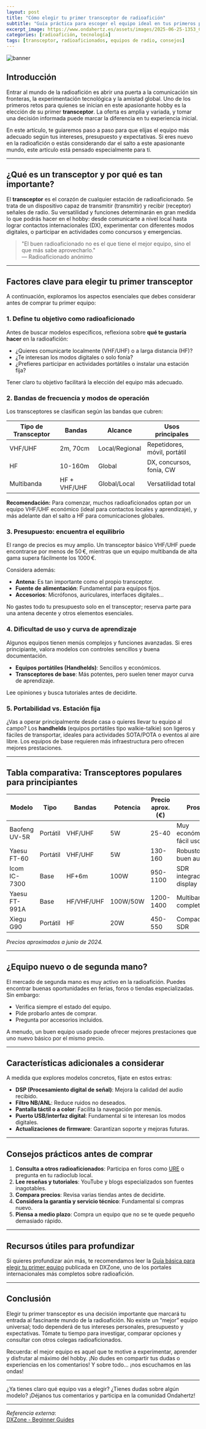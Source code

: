 ```yaml
---
layout: post
title: "Cómo elegir tu primer transceptor de radioafición"
subtitle: "Guía práctica para escoger el equipo ideal en tus primeros pasos como radioaficionado"
excerpt_image: https://www.ondahertz.es/assets/images/2025-06-25-1353_Como_elegir_tu_primer_transceptor.png
categories: [radioafición, tecnología]
tags: [transceptor, radioaficionados, equipos de radio, consejos]
---
```


![banner](https://www.ondahertz.es/assets/images/2025-06-25-1353_Como_elegir_tu_primer_transceptor.png "Diversos equipos de radio y tecnología rodean un globo terráqueo, simbolizando la comunicación global.")

## Introducción

Entrar al mundo de la radioafición es abrir una puerta a la comunicación sin fronteras, la experimentación tecnológica y la amistad global. Uno de los primeros retos para quienes se inician en este apasionante hobby es la elección de su primer **transceptor**. La oferta es amplia y variada, y tomar una decisión informada puede marcar la diferencia en tu experiencia inicial.

En este artículo, te guiaremos paso a paso para que elijas el equipo más adecuado según tus intereses, presupuesto y expectativas. Si eres nuevo en la radioafición o estás considerando dar el salto a este apasionante mundo, este artículo está pensado especialmente para ti.

---

## ¿Qué es un transceptor y por qué es tan importante?

El **transceptor** es el corazón de cualquier estación de radioaficionado. Se trata de un dispositivo capaz de transmitir (transmitir) y recibir (receptor) señales de radio. Su versatilidad y funciones determinarán en gran medida lo que podrás hacer en el hobby: desde comunicarte a nivel local hasta lograr contactos internacionales (DX), experimentar con diferentes modos digitales, o participar en actividades como concursos y emergencias.

> "El buen radioaficionado no es el que tiene el mejor equipo, sino el que más sabe aprovecharlo."  
> — Radioaficionado anónimo

---

## Factores clave para elegir tu primer transceptor

A continuación, exploramos los aspectos esenciales que debes considerar antes de comprar tu primer equipo:

### 1. Define tu objetivo como radioaficionado

Antes de buscar modelos específicos, reflexiona sobre **qué te gustaría hacer** en la radioafición:

- ¿Quieres comunicarte localmente (VHF/UHF) o a larga distancia (HF)?
- ¿Te interesan los modos digitales o solo fonía?
- ¿Prefieres participar en actividades portátiles o instalar una estación fija?

Tener claro tu objetivo facilitará la elección del equipo más adecuado.

### 2. Bandas de frecuencia y modos de operación

Los transceptores se clasifican según las bandas que cubren:

| Tipo de Transceptor | Bandas      | Alcance       | Usos principales            |
|---------------------|-------------|---------------|----------------------------|
| VHF/UHF             | 2m, 70cm    | Local/Regional| Repetidores, móvil, portátil|
| HF                  | 10-160m     | Global        | DX, concursos, fonía, CW   |
| Multibanda          | HF + VHF/UHF| Global/Local  | Versatilidad total         |

**Recomendación:** Para comenzar, muchos radioaficionados optan por un equipo VHF/UHF económico (ideal para contactos locales y aprendizaje), y más adelante dan el salto a HF para comunicaciones globales.

### 3. Presupuesto: encuentra el equilibrio

El rango de precios es muy amplio. Un transceptor básico VHF/UHF puede encontrarse por menos de 50 €, mientras que un equipo multibanda de alta gama supera fácilmente los 1000 €. 

Considera además:

- **Antena**: Es tan importante como el propio transceptor.
- **Fuente de alimentación**: Fundamental para equipos fijos.
- **Accesorios**: Micrófonos, auriculares, interfaces digitales…

No gastes todo tu presupuesto solo en el transceptor; reserva parte para una antena decente y otros elementos esenciales.

### 4. Dificultad de uso y curva de aprendizaje

Algunos equipos tienen menús complejos y funciones avanzadas. Si eres principiante, valora modelos con controles sencillos y buena documentación.

- **Equipos portátiles (Handhelds)**: Sencillos y económicos.
- **Transceptores de base**: Más potentes, pero suelen tener mayor curva de aprendizaje.

Lee opiniones y busca tutoriales antes de decidirte.

### 5. Portabilidad vs. Estación fija

¿Vas a operar principalmente desde casa o quieres llevar tu equipo al campo? Los **handhelds** (equipos portátiles tipo walkie-talkie) son ligeros y fáciles de transportar, ideales para actividades SOTA/POTA o eventos al aire libre. Los equipos de base requieren más infraestructura pero ofrecen mejores prestaciones.

---

## Tabla comparativa: Transceptores populares para principiantes

| Modelo                       | Tipo        | Bandas     | Potencia | Precio aprox. (€) | Pros                      | Contras                  |
|------------------------------|-------------|------------|----------|-------------------|---------------------------|--------------------------|
| Baofeng UV-5R                | Portátil    | VHF/UHF    | 5W       | 25-40             | Muy económico, fácil uso  | Calidad limitada         |
| Yaesu FT-60                  | Portátil    | VHF/UHF    | 5W       | 130-160           | Robusto, buen audio       | Solo fonía               |
| Icom IC-7300                 | Base        | HF+6m      | 100W     | 950-1100          | SDR integrado, display    | Precio elevado           |
| Yaesu FT-991A                | Base        | HF/VHF/UHF | 100W/50W | 1200-1400         | Multibanda completo       | Más complejo             |
| Xiegu G90                    | Portátil    | HF         | 20W      | 450-550           | Compacto, SDR             | Solo HF                  |

*Precios aproximados a junio de 2024.*

---

## ¿Equipo nuevo o de segunda mano?

El mercado de segunda mano es muy activo en la radioafición. Puedes encontrar buenas oportunidades en ferias, foros o tiendas especializadas. Sin embargo:

- Verifica siempre el estado del equipo.
- Pide probarlo antes de comprar.
- Pregunta por accesorios incluidos.

A menudo, un buen equipo usado puede ofrecer mejores prestaciones que uno nuevo básico por el mismo precio.

---

## Características adicionales a considerar

A medida que explores modelos concretos, fíjate en estos extras:

- **DSP (Procesamiento digital de señal)**: Mejora la calidad del audio recibido.
- **Filtro NB/ANL**: Reduce ruidos no deseados.
- **Pantalla táctil o a color**: Facilita la navegación por menús.
- **Puerto USB/interfaz digital**: Fundamental si te interesan los modos digitales.
- **Actualizaciones de firmware**: Garantizan soporte y mejoras futuras.

---

## Consejos prácticos antes de comprar

1. **Consulta a otros radioaficionados**: Participa en foros como [URE](https://www.ure.es/foros/) o pregunta en tu radioclub local.
2. **Lee reseñas y tutoriales**: YouTube y blogs especializados son fuentes inagotables.
3. **Compara precios**: Revisa varias tiendas antes de decidirte.
4. **Considera la garantía y servicio técnico**: Fundamental si compras nuevo.
5. **Piensa a medio plazo**: Compra un equipo que no se te quede pequeño demasiado rápido.

---

## Recursos útiles para profundizar

Si quieres profundizar aún más, te recomendamos leer la [Guía básica para elegir tu primer equipo](https://www.dxzone.com/catalog/Shopping_and_Services/Beginner_Guides/) publicada en DXZone, uno de los portales internacionales más completos sobre radioafición.

---

## Conclusión

Elegir tu primer transceptor es una decisión importante que marcará tu entrada al fascinante mundo de la radioafición. No existe un “mejor” equipo universal; todo dependerá de tus intereses personales, presupuesto y expectativas. Tómate tu tiempo para investigar, comparar opciones y consultar con otros colegas radioaficionados.

Recuerda: el mejor equipo es aquel que te motive a experimentar, aprender y disfrutar al máximo del hobby. ¡No dudes en compartir tus dudas o experiencias en los comentarios! Y sobre todo… ¡nos escuchamos en las ondas!

---

¿Ya tienes claro qué equipo vas a elegir? ¿Tienes dudas sobre algún modelo? ¡Déjanos tus comentarios y participa en la comunidad Ondahertz!

---

*Referencia externa*:  
[DXZone - Beginner Guides](https://www.dxzone.com/catalog/Shopping_and_Services/Beginner_Guides/)